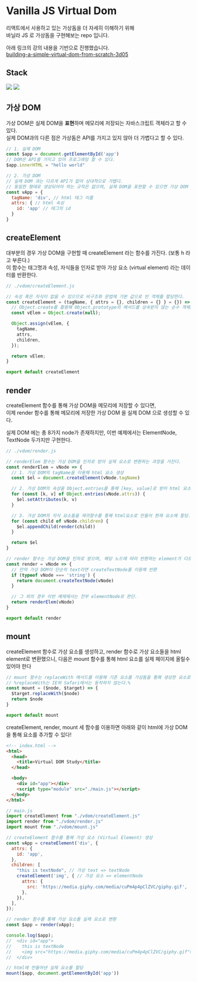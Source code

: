 # Vanilla JS Virtual Dom
리액트에서 사용하고 있는 가상돔을 더 자세히 이해하기 위해   
바닐라 JS 로 가상돔을 구현해보는 repo 입니다.  

아래 링크의 강의 내용을 기반으로 진행했습니다.  
[building-a-simple-virtual-dom-from-scratch-3d05](https://dev.to/ycmjason/building-a-simple-virtual-dom-from-scratch-3d05)

## Stack
<p align="left">
  <img src="https://img.shields.io/badge/Html-E34F26?style=for-the-badge&logo=html5&logoColor=white">
  <img src="https://img.shields.io/badge/javascript-F7DF1E?style=for-the-badge&logo=javascript&logoColor=black">
</p>

## 가상 DOM
가상 DOM은 실제 DOM을 **표현**하며 메모리에 저장되는 자바스크립트 객체라고 할 수 있다.  
실제 DOM과의 다른 점은 가상돔은 API를 가지고 있지 않아 더 가볍다고 할 수 있다.

```javascript
// 1. 실제 DOM
const $app = document.getElementById('app')
// DOM은 API를 가지고 있어 프로그래밍 할 수 있다.
$app.innerHTML = "hello world"

// 2. 가상 DOM
// 실제 DOM 과는 다르게 API가 없어 상대적으로 가볍다.
// 동일한 형태로 생성되어야 하는 규칙은 없으며, 실제 DOM을 표현할 수 있으면 가상 DOM 이라고 할 수 있다.
const vApp = {
  tagName: 'div', // html 태그 이름
  attrs: { // html 속성
    id: 'app' // 태그의 id
  }
}
```

## createElement
대부분의 경우 가상 DOM을 구현할 때 createElement 라는 함수를 가진다. (보통 h 라고 부른다.)  
이 함수는 태그명과 속성, 자식들을 인자로 받아 가상 요소 (virtual element) 라는 데이터를 반환한다.

```javascript
// ./vdom/createElement.js

// 속성 혹은 자식이 없을 수 있으므로 비구조화 문법에 기본 값으로 빈 객체를 할당한다.
const createElement = (tagName, { attrs = {}, children = {} } = {}) => {
  // Object.create를 활용해 Object.prototype의 메서드를 상속받지 않는 순수 객체를 생성할 수 있다.
  const vElem = Object.create(null);

  Object.assign(vElem, {
    tagName,
    attrs,
    children,
  });

  return vElem;
}

export default createElement
```

## render
createElement 함수를 통해 가상 DOM을 메모리에 저장할 수 있다면,  
이제 render 함수를 통해 메모리에 저장한 가상 DOM 을 실제 DOM 으로 생성할 수 있다.

실제 DOM 에는 총 8가지 node가 존재하지만, 이번 예제에서는 ElementNode, TextNode 두가지만 구현한다.
```javascript
// ./vdom/render.js

// renderElem 함수는 가상 DOM을 인자로 받아 실제 요소로 변환하는 과정을 거친다.
const renderElem = vNode => {
  // 1. 가상 DOM의 tagName을 이용해 html 요소 생성 
  const $el = document.createElement(vNode.tagName)

  // 2. 가상 DOM의 속성을 Object.entries를 통해 [key, value]로 받아 html 요소에 할당
  for (const [k, v] of Object.entries(vNode.attrs)) {
    $el.setAttributes(k, v)
  }

  // 3. 가상 DOM의 자식 요소들을 재귀함수를 통해 html요소로 만들어 현재 요소에 할당.
  for (const child of vNode.children) {
    $el.appendChild(render(child))
  }

  return $el
}

// render 함수는 가상 DOM을 인자로 받으며, 해당 노드에 따라 반환하는 element가 다르다.
const render = vNode => {
  // 만약 가상 DOM이 단순히 text라면 createTextNode를 이용해 반환
  if (typeof vNode === 'string') {
    return document.createTextNode(vNode)
  }

  // 그 외의 경우 이번 예제에서는 전부 elementNode로 판단.
  return renderElem(vNode)
}

export default render
```

## mount
createElement 함수로 가상 요소를 생성하고, render 함수로 가상 요소들을 html element로 변환했으니,
다음은 mount 함수를 통해 html 요소를 실제 페이지에 올릴수 있어야 한다

```javascript
// mount 함수는 replaceWith 메서드를 이용해 기존 요소를 가상돔을 통해 생성한 요소로 쉽게 변경 가능하다.
// %replaceWith는 IE와 Safari에서는 동작하지 않는다.%
const mount = ($node, $target) => {
  $target.replaceWith($node)
  return $node
}

export default mount
```

createElement, render, mount 세 함수를 이용하면 아래와 같이 html에 가상 DOM을 통해 요소를 추가할 수 있다!

```html
<!-- index.html --> 
<html>
  <head>
    <title>Virtual DOM Study</title>
  </head>

  <body>
    <div id="app"></div>
    <script type="module" src="./main.js"></script>
  </body>
</html>
```
```javascript
// main.js
import createElement from "./vdom/createElement.js"
import render from "./vdom/render.js"
import mount from "./vdom/mount.js"

// createElement 함수를 통해 가상 요소 (Virtual Element) 생성
const vApp = createElement('div', {
  attrs: {
    id: 'app',
  },
  children: [
    "this is textNode", // 가상 text => textNode
    createElement('img', { // 가상 요소 => elementNode
      attrs: {
        src: 'https://media.giphy.com/media/cuPm4p4pClZVC/giphy.gif',
      },
    }),
  ],
});

// render 함수를 통해 가상 요소를 실제 요소로 변환
const $app = render(vApp);

console.log($app);
//  <div id="app">
//    this is textNode
//    <img src="https://media.giphy.com/media/cuPm4p4pClZVC/giphy.gif">
//  </div>

// html에 만들어낸 실제 요소를 할당
mount($app, document.getElementById('app'))
```